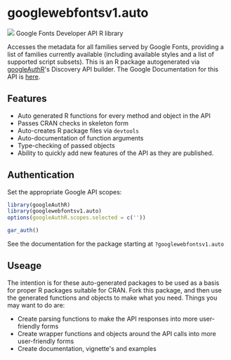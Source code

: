 # googlewebfontsv1.auto
![](https://www.google.com/images/icons/feature/font_api-32.gif)
Google Fonts Developer API R library

Accesses the metadata for all families served by Google Fonts, providing a list of families currently available (including available styles and a list of supported script subsets).
This is an R package autogenerated via [googleAuthR](http://code.markedmondson.me/googleAuthR)'s Discovery API builder. 
The Google Documentation for this API is [here](https://developers.google.com/fonts/docs/developer_api).

## Features 
 * Auto generated R functions for every method and object in the API
 * Passes CRAN checks in skeleton form
 * Auto-creates R package files via `devtools`
 * Auto-documentation of function arguments
 * Type-checking of passed objects
 * Ability to quickly add new features of the API as they are published.

## Authentication
Set the appropriate Google API scopes:

```r
library(googleAuthR)
library(googlewebfontsv1.auto)
options(googleAuthR.scopes.selected = c(''))

gar_auth()
```
 See the documentation for the package starting at `?googlewebfontsv1.auto`
## Useage
The intention is for these auto-generated packages to be used as a basis for proper R packages suitable for CRAN.
Fork this package, and then use the generated functions and objects to make what you need.
Things you may want to do are:
* Create parsing functions to make the API responses into more user-friendly forms
* Create wrapper functions and objects around the API calls into more user-friendly forms
* Create documentation, vignette's and examples

